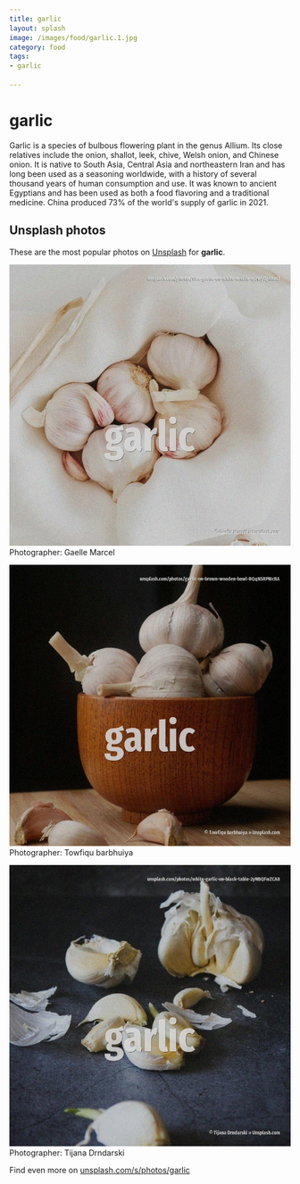```yaml
---
title: garlic
layout: splash
image: /images/food/garlic.1.jpg
category: food
tags:
- garlic

---
```

# garlic

Garlic  is a species of bulbous flowering plant in the genus Allium. Its close relatives include the onion, shallot, leek, chive, Welsh onion, and Chinese onion. It is native to South Asia, Central Asia and northeastern Iran and has long been used as a  seasoning worldwide, with a history of several thousand years of human consumption and use. It was known to ancient Egyptians and has been used as both a food flavoring and a traditional  medicine. China produced 73% of the world's supply of garlic in 2021. 

 
## Unsplash photos
These are the most popular photos on [Unsplash](https://unsplash.com) for **garlic**.
 
![garlic](/images/food/garlic.1.jpg)
Photographer:  Gaelle Marcel
 
![garlic](/images/food/garlic.2.jpg)
Photographer:  Towfiqu barbhuiya
 
![garlic](/images/food/garlic.3.jpg)
Photographer:  Tijana Drndarski
 
Find even more on [unsplash.com/s/photos/garlic](https://unsplash.com/s/photos/garlic)
 
